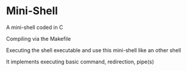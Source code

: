 # Mini-Shell
A mini-shell coded in C

Compiling via the Makefile

Executing the shell executable and use this mini-shell like an other shell

It implements executing basic command, redirection, pipe(s)
